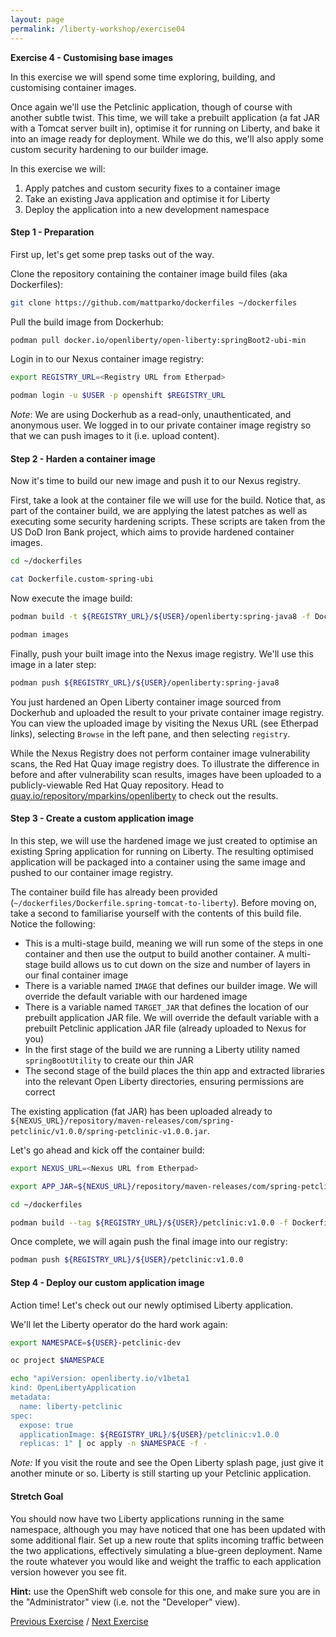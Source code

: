 ```yaml
---
layout: page
permalink: /liberty-workshop/exercise04
---
```

__Exercise 4 - Customising base images__

In this exercise we will spend some time exploring, building, and customising container images.

Once again we'll use the Petclinic application, though of course with another subtle twist. This time, we will take a prebuilt application (a fat JAR with a Tomcat server built in), optimise it for running on Liberty, and bake it into an image ready for deployment. While we do this, we'll also apply some custom security hardening to our builder image.

In this exercise we will:
1. Apply patches and custom security fixes to a container image
1. Take an existing Java application and optimise it for Liberty
1. Deploy the application into a new development namespace

#### Step 1 - Preparation
First up, let's get some prep tasks out of the way.

Clone the repository containing the container image build files (aka Dockerfiles):
```bash
git clone https://github.com/mattparko/dockerfiles ~/dockerfiles
```

Pull the build image from Dockerhub:
```bash
podman pull docker.io/openliberty/open-liberty:springBoot2-ubi-min
```

Login in to our Nexus container image registry:
```bash
export REGISTRY_URL=<Registry URL from Etherpad>

podman login -u $USER -p openshift $REGISTRY_URL
```

_Note_: We are using Dockerhub as a read-only, unauthenticated, and anonymous user. We logged in to our private container image registry so that we can push images to it (i.e. upload content).

#### Step 2 - Harden a container image
Now it's time to build our new image and push it to our Nexus registry.

First, take a look at the container file we will use for the build. Notice that, as part of the container build, we are applying the latest patches as well as executing some security hardening scripts. These scripts are taken from the US DoD Iron Bank project, which aims to provide hardened container images.
```bash
cd ~/dockerfiles

cat Dockerfile.custom-spring-ubi
```

Now execute the image build:
```bash
podman build -t ${REGISTRY_URL}/${USER}/openliberty:spring-java8 -f Dockerfile.custom-spring-ubi .

podman images
```

Finally, push your built image into the Nexus image registry. We'll use this image in a later step:
```bash
podman push ${REGISTRY_URL}/${USER}/openliberty:spring-java8
```

You just hardened an Open Liberty container image sourced from Dockerhub and uploaded the result to your private container image registry. You can view the uploaded image by visiting the Nexus URL (see Etherpad links), selecting `Browse` in the left pane, and then selecting `registry`.

While the Nexus Registry does not perform container image vulnerability scans, the Red Hat Quay image registry does. To illustrate the difference in before and after vulnerability scan results, images have been uploaded to a publicly-viewable Red Hat Quay repository. Head to [quay.io/repository/mparkins/openliberty](https://quay.io/repository/mparkins/openliberty?tab=tags) to check out the results.

#### Step 3 - Create a custom application image
In this step, we will use the hardened image we just created to optimise an existing Spring application for running on Liberty. The resulting optimised application will be packaged into a container using the same image and pushed to our container image registry.

The container build file has already been provided (`~/dockerfiles/Dockerfile.spring-tomcat-to-liberty`). Before moving on, take a second to familiarise yourself with the contents of this build file. Notice the following:
- This is a multi-stage build, meaning we will run some of the steps in one container and then use the output to build another container. A multi-stage build allows us to cut down on the size and number of layers in our final container image
- There is a variable named `IMAGE` that defines our builder image. We will override the default variable with our hardened image
- There is a variable named `TARGET_JAR` that defines the location of our prebuilt application JAR file. We will override the default variable with a prebuilt Petclinic application JAR file (already uploaded to Nexus for you)
- In the first stage of the build we are running a Liberty utility named `springBootUtility` to create our thin JAR
- The second stage of the build places the thin app and extracted libraries into the relevant Open Liberty directories, ensuring permissions are correct

The existing application (fat JAR) has been uploaded already to `${NEXUS_URL}/repository/maven-releases/com/spring-petclinic/v1.0.0/spring-petclinic-v1.0.0.jar`.

Let's go ahead and kick off the container build:
```bash
export NEXUS_URL=<Nexus URL from Etherpad>

export APP_JAR=${NEXUS_URL}/repository/maven-releases/com/spring-petclinic/v1.0.0/spring-petclinic-v1.0.0.jar

cd ~/dockerfiles

podman build --tag ${REGISTRY_URL}/${USER}/petclinic:v1.0.0 -f Dockerfile.spring-tomcat-to-liberty --build-arg IMAGE=${REGISTRY_URL}/${USER}/openliberty:spring-java8 --build-arg TARGET_JAR=${APP_JAR} .
```

Once complete, we will again push the final image into our registry:
```bash
podman push ${REGISTRY_URL}/${USER}/petclinic:v1.0.0
```

#### Step 4 - Deploy our custom application image
Action time! Let's check out our newly optimised Liberty application.

We'll let the Liberty operator do the hard work again:
```bash
export NAMESPACE=${USER}-petclinic-dev

oc project $NAMESPACE

echo "apiVersion: openliberty.io/v1beta1
kind: OpenLibertyApplication
metadata:
  name: liberty-petclinic
spec:
  expose: true
  applicationImage: ${REGISTRY_URL}/${USER}/petclinic:v1.0.0
  replicas: 1" | oc apply -n $NAMESPACE -f -
```

_Note:_ If you visit the route and see the Open Liberty splash page, just give it another minute or so. Liberty is still starting up your Petclinic application.

#### Stretch Goal
You should now have two Liberty applications running in the same namespace, although you may have noticed that one has been updated with some additional flair. Set up a new route that splits incoming traffic between the two applications, effectively simulating a blue-green deployment. Name the route whatever you would like and weight the traffic to each application version however you see fit.

__Hint:__ use the OpenShift web console for this one, and make sure you are in the "Administrator" view (i.e. not the "Developer" view).

[Previous Exercise](exercise03) / [Next Exercise](exercise05)
